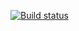 [![Build status](https://ci.appveyor.com/api/projects/status/t9dmb1o62hvust2b?svg=true)](https://ci.appveyor.com/project/IIIAMAH4ik/patterns)

